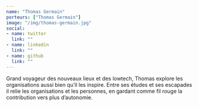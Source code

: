 ```yaml
---
name: "Thomas Germain"
porteurs: ["Thomas Germain"]
image: "/img/thomas-germain.jpg"
social:
- name: twitter
  link: ""
- name: linkedin
  link: ""
- name: github
  link: ""
---
```

Grand voyageur des nouveaux lieux et des lowtech, Thomas explore les organisations aussi bien qu’il les inspire. Entre ses études et ses escapades il relie les organisations et les personnes, en gardant comme fil rouge la contribution vers plus d’autonomie. 
